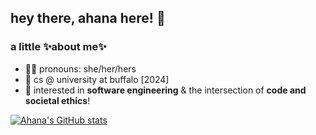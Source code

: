 ## hey there, ahana here! 👋

### a little ✨about me✨
- 💃🏻 pronouns: she/her/hers
- 🌱 cs @ university at buffalo [2024]
- 🔭 interested in <b>software engineering</b> & the intersection of <b>code and societal ethics</b>!




[![Ahana's GitHub stats](https://github-readme-stats.vercel.app/api?username=ahanabhattchrya&show_icons=true&theme=dracula)](https://github.com/ahanabhattchrya/github-readme-stats)

